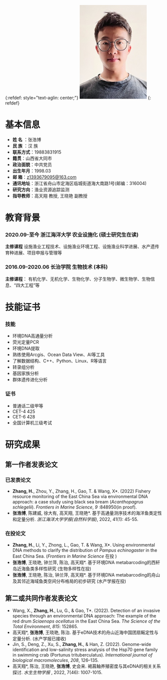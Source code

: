 {:refdef: style="text-aglin: center;"}
![Image](my1.jpg)
{: refdef}

# 基本信息
- **姓 名** ：张浩博
- **民 族** ：汉 族
- **联系方式**：19883831915
- **籍贯**：山西省大同市
- **政治面貌**：中共党员
- **出生年月**：1998.03
- **邮 箱**：z1393679095@163.com
- **通讯地址**：浙江省舟山市定海区临城街道海大南路1号(邮编：316004)
- **研究方向**：渔业资源追踪监测
- **指导教师**：高天翔 教授, 王晓艳 副教授


# 教育背景
### 2020.09-至今 浙江海洋大学 农业设施化  (硕士研究生在读)
**主修课程**
设施渔业工程技术、设施渔业环境工程、设施渔业科学进展、水产遗传育种进展、项目申报与管理等
### 2016.09-2020.06 长治学院 生物技术 (本科)
**主修课程**：
有机化学、无机化学、生物化学、分子生物学、微生物学、生物信息、“四大工程”等

# 技能证书

### 技能
- 环境DNA高通量分析
- 荧光定量PCR
- 环境DNA提取
- 熟练使用Arcgis、Ocean Data View、AI等工具
- 了解数据结构、C++、Python、Linux、R等语言
- 转录组分析
- 基因家族分析
- 群体遗传进化分析

### 证书
- 普通话二级甲等
- CET-4 425
- CET-6 428
- 全国计算机三级考试

# 研究成果
## 第一作者发表论文
### 已发表论文
- **Zhang, H.**, Zhou, Y., Zhang, H., Gao, T. & Wang, X*. (2022) Fishery resource monitoring of the East China Sea via environmental DNA approach: a case study using black sea bream (_Acanthopagrus schlegelii_). _Frontiers in Marine Science_,  _9_ :848950(in proof).
- **张浩博**, 陈建威, 徐大有, 高天翔, 王晓艳*. 基于高通量测序技术的海洋鱼类定性和定量分析. _浙江海洋大学学报(自然科学版)_, 2022, 41(1): 45-55.

### 在投论文
- **Zhang, H.**, Li, Y., Zhong, L., Gao, T. & Wang, X*. Using environmental DNA methods to clarify the distribution of _Pampus echinogaster_ in the East China Sea. (_Frontiers in Marine Science_ 在投 )
- **张浩博**, 王晓艳, 钟兰萍, 陈治, 高天翔*. 基于环境DNA metabarcoding的西轩岛近海鱼类多样性研究 (生物多样性在投)
- **张浩博**, 王晓艳, 陈治, 钟兰萍, 高天翔*. 基于环境DNA metabarcoding的舟山及其邻近海域鱼类空间分布格局的初步研究 (水产学报在投)

## 第二或共同作者发表论文
- Wang, X., **Zhang, H.**, Lu, G., & Gao, T*. (2022). Detection of an invasive species through an environmental DNA approach: The example of the red drum _Sciaenops ocellatus_ in the East China Sea. _The Science of the Total Environment_, _815_: 152865.
- 高天翔*, **张浩博**, 王晓艳, 陈治. 基于eDNA技术的舟山近海中国团扇鳐定性与定量分析. (水产学报已接收)
- Jin, S., Deng, Z., Xu, S., **Zhang, H.**, & Han, Z. (2022). Genome-wide identification and low-salinity stress analysis of the Hsp70 gene family in swimming crab (Portunus trituberculatus). _International journal of biological macromolecules_, _208_, 126–135.
- 高天翔*, 陈治, 王晓艳, **张浩博**, 史会来. 褐菖鲉养殖密度与其eDNA的相关关系探讨. _水生生物学报_ , 2022, 7(46): 1007-1015. 

